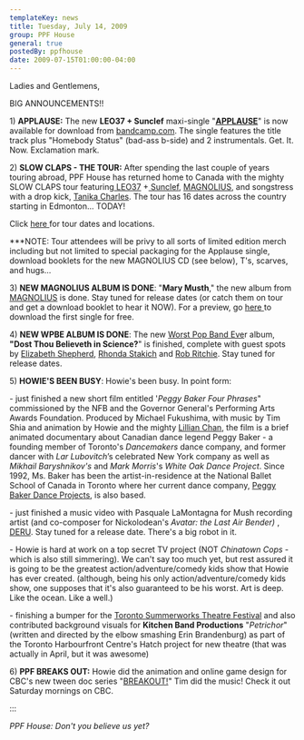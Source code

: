 ```yaml
---
templateKey: news
title: Tuesday, July 14, 2009
group: PPF House
general: true
postedBy: ppfhouse
date: 2009-07-15T01:00:00-04:00
---
```

Ladies and Gentlemens,

BIG ANNOUNCEMENTS!!

1\) **APPLAUSE:** The new **LEO37 + Sunclef** maxi-single "[**APPLAUSE**](http://leo37.bandcamp.com)" is now available for download from [bandcamp.com](http://leo37.bandcamp.com). The single features the title track plus "Homebody Status" (bad-ass b-side) and 2 instrumentals. Get. It. Now. Exclamation mark.

2\) **SLOW CLAPS - THE TOUR:** After spending the last couple of years touring abroad, PPF House has returned home to Canada with the mighty SLOW CLAPS tour featuring[ LEO37](http://www.myspace.com/leo37) +[ Sunclef](http://www.myspace.com/sunclef), [MAGNOLIUS](http://www.myspace.com/magnolius), and songstress with a drop kick, [Tanika Charles](http://www.myspace.com/tanikacharles). The tour has 16 dates across the country starting in Edmonton... TODAY!

Click [here ](http://www.ppfhouse.com/news)for tour dates and locations.

\*\*\*NOTE: Tour attendees will be privy to all sorts of limited edition merch including but not limited to special packaging for the Applause single, download booklets for the new MAGNOLIUS CD (see below), T's, scarves, and hugs...

3\) **NEW MAGNOLIUS ALBUM IS DONE**: "**Mary Musth**," the new album from [MAGNOLIUS](http://www.myspace.com/magnolius) is done. Stay tuned for release dates (or catch them on tour and get a download booklet to hear it NOW). For a preview, go [here ](http://magnolius.bandcamp.com/)to download the first single for free.

4\) **NEW WPBE ALBUM IS DONE**: The new [Worst Pop Band Eve](http://www.myspace.com/wpbe)r album, **"Dost Thou Believeth in Science?**" is finished, complete with guest spots by [Elizabeth Shepherd](http://www.elizabethshepherd.com/), [Rhonda Stakich](http://www.myspace.com/rhondastakich) and [Rob Ritchie](http://www.myspace.com/robritchie). Stay tuned for release dates.

5\) **HOWIE'S BEEN BUSY**: Howie's been busy. In point form:

\- just finished a new short film entitled '*Peggy Baker Four Phrases*" commissioned by the NFB and the Governor General's Performing Arts Awards Foundation. Produced by Michael Fukushima, with music by Tim Shia and animation by Howie and the mighty [Lillian Chan](http://www.lilch.ca), the film is a brief animated documentary about Canadian dance legend Peggy Baker - a founding member of Toronto's *Dancemakers* dance company, and former dancer with *Lar Lubovitch*’s celebrated New York company as well as *Mikhail Baryshnikov's* and *Mark Morris*'s *White Oak Dance Project*. Since 1992, Ms. Baker has been the artist-in-residence at the National Ballet School of Canada in Toronto where her current dance company, [Peggy Baker Dance Projects](http://www.peggybakerdance.com), is also based.

\- just finished a music video with Pasquale LaMontagna for Mush recording artist (and co-composer for Nickolodean's *Avatar: the Last Air Bender)* , [DERU](http://www.deru.la). Stay tuned for a release date. There's a big robot in it.

\- Howie is hard at work on a top secret TV project (NOT *Chinatown Cops* - which is also still simmering). We can't say too much yet, but rest assured it is going to be the greatest action/adventure/comedy kids show that Howie has ever created. (although, being his only action/adventure/comedy kids show, one supposes that it's also guaranteed to be his worst. Art is deep. Like the ocean. Like a well.)

\- finishing a bumper for the [Toronto Summerworks Theatre Festival](http://www.summerworks.ca) and also contributed background visuals for **Kitchen Band Productions** "*Petrichor*" (written and directed by the elbow smashing Erin Brandenburg) as part of the Toronto Harbourfront Centre's Hatch project for new theatre (that was actually in April, but it was awesome)

6\) **PPF BREAKS OUT:** Howie did the animation and online game design for CBC's new tween doc series "[BREAKOUT!](http://http://www.breakoutonline.ca/)" Tim did the music! Check it out Saturday mornings on CBC.

:::

*PPF House: Don't you believe us yet?*